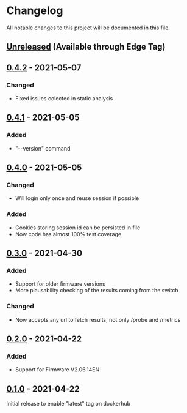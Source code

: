 # Changelog
All notable changes to this project will be documented in this file.

## [Unreleased] (Available through Edge Tag)
## [0.4.2] - 2021-05-07
### Changed
- Fixed issues colected in static analysis

## [0.4.1] - 2021-05-05
### Added
- "--version" command
## [0.4.0] - 2021-05-05
### Changed
- Will login only once and reuse session if possible

### Added
- Cookies storing session id can be persisted in file
- Now code has almost 100% test coverage

## [0.3.0] - 2021-04-30
### Added
- Support for older firmware versions
- More plausability checking of the results coming from the switch

### Changed
- Now accepts any url to fetch results, not only /probe and /metrics

## [0.2.0] - 2021-04-22
### Added
- Support for Firmware V2.06.14EN

## [0.1.0] - 2021-04-22
Initial release to enable "latest" tag on dockerhub

[unreleased]: https://github.com/tillsteinbach/prosafe_exporter_python/compare/v0.4.2...HEAD
[0.4.2]: https://github.com/tillsteinbach/prosafe_exporter_python/releases/tag/v0.4.2
[0.4.1]: https://github.com/tillsteinbach/prosafe_exporter_python/releases/tag/v0.4.1
[0.4.0]: https://github.com/tillsteinbach/prosafe_exporter_python/releases/tag/v0.4.0
[0.3.0]: https://github.com/tillsteinbach/prosafe_exporter_python/releases/tag/v0.3.0
[0.2.0]: https://github.com/tillsteinbach/prosafe_exporter_python/releases/tag/v0.2.0
[0.1.0]: https://github.com/tillsteinbach/prosafe_exporter_python/releases/tag/v0.1.0

